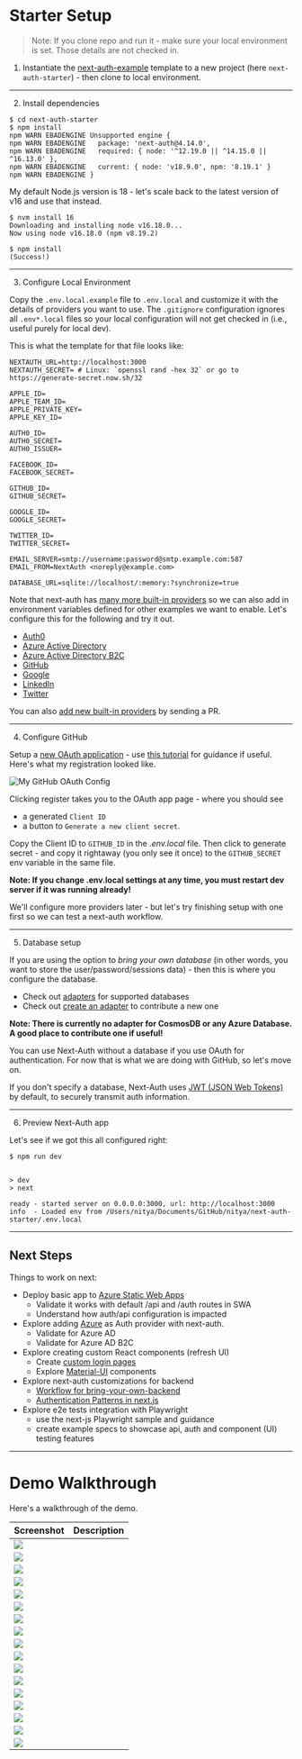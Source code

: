 # Starter Setup

> Note: If you clone repo and run it - make sure your local environment is set. Those details are not checked in.

1. Instantiate the [next-auth-example](https://github.com/nextauthjs/next-auth-example) template to a new project (here `next-auth-starter`) - then clone to local environment.

---

2. Install dependencies

```
$ cd next-auth-starter
$ npm install
npm WARN EBADENGINE Unsupported engine {
npm WARN EBADENGINE   package: 'next-auth@4.14.0',
npm WARN EBADENGINE   required: { node: '^12.19.0 || ^14.15.0 || ^16.13.0' },
npm WARN EBADENGINE   current: { node: 'v18.9.0', npm: '8.19.1' }
npm WARN EBADENGINE }
```

My default Node.js version is 18 - let's scale back to the latest version of v16 and use that instead.

```
$ nvm install 16
Downloading and installing node v16.18.0...
Now using node v16.18.0 (npm v8.19.2)

$ npm install     
(Success!)
```

---

3. Configure Local Environment


Copy the `.env.local.example` file to `.env.local` and customize it with the details of providers you want to use. The `.gitignore` configuration ignores all `.env*.local` files so your local configuration will not get checked in (i.e., useful purely for local dev).

This is what the template for that file looks like:

```
NEXTAUTH_URL=http://localhost:3000
NEXTAUTH_SECRET= # Linux: `openssl rand -hex 32` or go to https://generate-secret.now.sh/32

APPLE_ID=
APPLE_TEAM_ID=
APPLE_PRIVATE_KEY=
APPLE_KEY_ID=

AUTH0_ID=
AUTH0_SECRET=
AUTH0_ISSUER=

FACEBOOK_ID=
FACEBOOK_SECRET=

GITHUB_ID=
GITHUB_SECRET=

GOOGLE_ID=
GOOGLE_SECRET=

TWITTER_ID=
TWITTER_SECRET=

EMAIL_SERVER=smtp://username:password@smtp.example.com:587
EMAIL_FROM=NextAuth <noreply@example.com>

DATABASE_URL=sqlite://localhost/:memory:?synchronize=true

```

Note that next-auth has [many more built-in providers](https://next-auth.js.org/configuration/providers/oauth#built-in-providers) so we can also add in environment variables defined for other examples we want to enable. Let's configure this for the following and try it out. 
 - [Auth0](https://next-auth.js.org/providers/auth0)
 - [Azure Active Directory](https://next-auth.js.org/providers/azure-ad)
 - [Azure Active Directory B2C](https://next-auth.js.org/providers/azure-ad-b2c)
 - [GitHub](https://next-auth.js.org/providers/github)
 - [Google](https://next-auth.js.org/providers/google)
 - [LinkedIn](https://next-auth.js.org/providers/linkedin)
 - [Twitter](https://next-auth.js.org/providers/twitter)

You can also [add new built-in providers](https://next-auth.js.org/configuration/providers/oauth#adding-a-new-built-in-provider) by sending a PR.

---

4. Configure GitHub 

Setup a [new OAuth application](https://github.com/settings/applications/new) -  use [this tutorial](https://www.nextauth.org/add-github-authentication-to-nextjs) for guidance if useful. Here's what my registration looked like.

![My GitHub OAuth Config](./img/next-auth-github.png)

Clicking register takes you to the OAuth app page - where you should see  
- a generated `Client ID` 
- a button to `Generate a new client secret`.

Copy the Client ID to `GITHUB_ID` in the _.env.local_ file. Then click to generate secret - and copy it rightaway (you only see it once) to the `GITHUB_SECRET` env variable in the same file.

**Note: If you change .env.local settings at any time, you must restart dev server if it was running already!**

We'll configure more providers later - but let's try finishing setup with one first so we can test a next-auth workflow.

--- 

5. Database setup

If you are using the option to _bring your own database_ (in other words, you want to store the user/password/sessions data) - then this is where you configure the database.

 - Check out [adapters](https://next-auth.js.org/adapters/overview) for supported databases
 - Check out [create an adapter](https://next-auth.js.org/tutorials/creating-a-database-adapter) to contribute a new one


**Note: There is currently no adapter for CosmosDB or any Azure Database. A good place to contribute one if useful!**

You can use Next-Auth without a database if you use OAuth for authentication. For now that is what we are doing with GitHub, so let's move on.

If you don't specify a database, Next-Auth uses [JWT (JSON Web Tokens)](https://jwt.io/introduction) by default, to securely transmit auth information.

---

6. Preview Next-Auth app

Let's see if we got this all configured right:

```
$ npm run dev


> dev
> next

ready - started server on 0.0.0.0:3000, url: http://localhost:3000
info  - Loaded env from /Users/nitya/Documents/GitHub/nitya/next-auth-starter/.env.local
```

---

## Next Steps

Things to work on next:
 - Deploy basic app to [Azure Static Web Apps](https://learn.microsoft.com/en-us/azure/static-web-apps/deploy-nextjs-static-export?tabs=github-actions)
    - Validate it works with default /api and /auth routes in SWA
    - Understand how auth/api configuration is impacted 
 - Explore adding [Azure](https://benjaminwfox.com/blog/tech/how-to-configure-azure-b2c-with-nextjs) as Auth provider with next-auth.
    - Validate for Azure AD
    - Validate for Azure AD B2C
 - Explore creating custom React components (refresh UI)
    - Create [custom login pages](https://youtu.be/kB6YNYZ63fw)
    - Explore [Material-UI](https://github.com/TimMikeladze/next-auth-mui) components
 - Explore next-auth customizations for backend
    - [Workflow for bring-your-own-backend](https://arunoda.me/blog/add-auth-support-to-a-next-js-app-with-a-custom-backend)
    - [Authentication Patterns in next.js](https://nextjs.org/docs/authentication)
 - Explore e2e tests integration with Playwright
    - use the next-js Playwright sample and guidance
    - create example specs to showcase api, auth and component (UI) testing features


---

# Demo Walkthrough

Here's a walkthrough of the demo.

| Screenshot | Description |
|:---|:--- |
|![](./img/next-auth-github.png) | |
|![](./img/next-auth-guest1-api.png) | |
|![](./img/next-auth-guest1-client.png) | |
|![](./img/next-auth-guest1-landing.png) | |
|![](./img/next-auth-guest1-protected.png) | |
|![](./img/next-auth-guest1-server.png) | |
|![](./img/next-auth-guest2-login.png) | |
|![](./img/next-auth-guest3-login-undefined.png) | |
|![](./img/next-auth-guest3-login-undefined.png) | |
|![](./img/next-auth-guest4-login-github.png) | |
|![](./img/next-auth-user1-landing.png) | |
|![](./img/next-auth-user2-client.png) | |
|![](./img/next-auth-user3-server.png) | |
|![](./img/next-auth-user4-protected.png) | |
|![](./img/next-auth-user5-api.png) | |
|![](./img/next-auth-user6-admin.png) | |
|![](./img/next-auth-user7-me.png) | |

